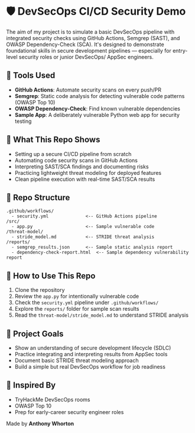 # 🛡️ DevSecOps CI/CD Security Demo

The aim of my project is to simulate a basic DevSecOps pipeline with integrated security checks using GitHub Actions, Semgrep (SAST), and OWASP Dependency-Check (SCA). It's designed to demonstrate foundational skills in secure development pipelines — especially for entry-level security roles or junior DevSecOps/ AppSec engineers.

## 🧩 Tools Used
- **GitHub Actions**: Automate security scans on every push/PR
- **Semgrep**: Static code analysis for detecting vulnerable code patterns (OWASP Top 10)
- **OWASP Dependency-Check**: Find known vulnerable dependencies
- **Sample App**: A deliberately vulnerable Python web app for security testing

## 🚀 What This Repo Shows
- Setting up a secure CI/CD pipeline from scratch
- Automating code security scans in GitHub Actions
- Interpreting SAST/SCA findings and documenting risks
- Practicing lightweight threat modeling for deployed features
- Clean pipeline execution with real-time SAST/SCA results

## 📁 Repo Structure
```
.github/workflows/
  - security.yml              <-- GitHub Actions pipeline
/src/
  - app.py                    <-- Sample vulnerable code
/threat-model/
  - stride_model.md           <-- STRIDE threat analysis
/reports/
  - semgrep_results.json      <-- Sample static analysis report
  - dependency-check-report.html  <-- Sample dependency vulnerability report
```

## 📘 How to Use This Repo
1. Clone the repository
2. Review the `app.py` for intentionally vulnerable code
3. Check the `security.yml` pipeline under `.github/workflows/`
4. Explore the `reports/` folder for sample scan results
5. Read the `threat-model/stride_model.md` to understand STRIDE analysis

## 🧠 Project Goals
- Show an understanding of secure development lifecycle (SDLC)
- Practice integrating and interpreting results from AppSec tools
- Document basic STRIDE threat modeling approach
- Build a simple but real DevSecOps workflow for job readiness

## 🙌 Inspired By
- TryHackMe DevSecOps rooms
- OWASP Top 10
- Prep for early-career security engineer roles

Made by **Anthony Whorton**
